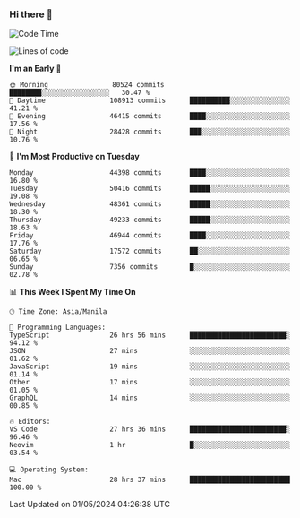 ### Hi there 👋

<!--START_SECTION:waka-->
![Code Time](http://img.shields.io/badge/Code%20Time-5%2C110%20hrs%2034%20mins-blue)

![Lines of code](https://img.shields.io/badge/From%20Hello%20World%20I%27ve%20Written-116.1%20million%20lines%20of%20code-blue)

**I'm an Early 🐤** 

```text
🌞 Morning                80524 commits       ████████░░░░░░░░░░░░░░░░░   30.47 % 
🌆 Daytime                108913 commits      ██████████░░░░░░░░░░░░░░░   41.21 % 
🌃 Evening                46415 commits       ████░░░░░░░░░░░░░░░░░░░░░   17.56 % 
🌙 Night                  28428 commits       ███░░░░░░░░░░░░░░░░░░░░░░   10.76 % 
```
📅 **I'm Most Productive on Tuesday** 

```text
Monday                   44398 commits       ████░░░░░░░░░░░░░░░░░░░░░   16.80 % 
Tuesday                  50416 commits       █████░░░░░░░░░░░░░░░░░░░░   19.08 % 
Wednesday                48361 commits       █████░░░░░░░░░░░░░░░░░░░░   18.30 % 
Thursday                 49233 commits       █████░░░░░░░░░░░░░░░░░░░░   18.63 % 
Friday                   46944 commits       ████░░░░░░░░░░░░░░░░░░░░░   17.76 % 
Saturday                 17572 commits       ██░░░░░░░░░░░░░░░░░░░░░░░   06.65 % 
Sunday                   7356 commits        █░░░░░░░░░░░░░░░░░░░░░░░░   02.78 % 
```


📊 **This Week I Spent My Time On** 

```text
🕑︎ Time Zone: Asia/Manila

💬 Programming Languages: 
TypeScript               26 hrs 56 mins      ████████████████████████░   94.12 % 
JSON                     27 mins             ░░░░░░░░░░░░░░░░░░░░░░░░░   01.62 % 
JavaScript               19 mins             ░░░░░░░░░░░░░░░░░░░░░░░░░   01.14 % 
Other                    17 mins             ░░░░░░░░░░░░░░░░░░░░░░░░░   01.05 % 
GraphQL                  14 mins             ░░░░░░░░░░░░░░░░░░░░░░░░░   00.85 % 

🔥 Editors: 
VS Code                  27 hrs 36 mins      ████████████████████████░   96.46 % 
Neovim                   1 hr                █░░░░░░░░░░░░░░░░░░░░░░░░   03.54 % 

💻 Operating System: 
Mac                      28 hrs 37 mins      █████████████████████████   100.00 % 
```


 Last Updated on 01/05/2024 04:26:38 UTC
<!--END_SECTION:waka-->


<!--
**rad182/rad182** is a ✨ _special_ ✨ repository because its `README.md` (this file) appears on your GitHub profile.

Here are some ideas to get you started:

- 🔭 I’m currently working on ...
- 🌱 I’m currently learning ...
- 👯 I’m looking to collaborate on ...
- 🤔 I’m looking for help with ...
- 💬 Ask me about ...
- 📫 How to reach me: ...
- 😄 Pronouns: ...
- ⚡ Fun fact: ...
-->
